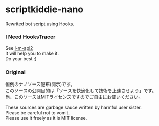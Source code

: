 # scriptkiddie-nano
Rewrited bot script using Hooks.  

### I Need HooksTracer
See [l-m-api2](https://github.com/Dosugamea/l-m-api2/blob/master/LINE_Messaging/Hook.py)  
It will help you to make it.  
Do your best :)

### Original 
恒例のナノソース配布(開示)です。  
このソースの公開目的は「ソースを快適化して技術を上達させよう」です。  
尚、このソースはMITライセンスですのでご自由にお使いください。  
  
These sources are garbage sauce written by harmful user sister.  
Please be careful not to vomit.  
Please use it freely as it is MIT license.
